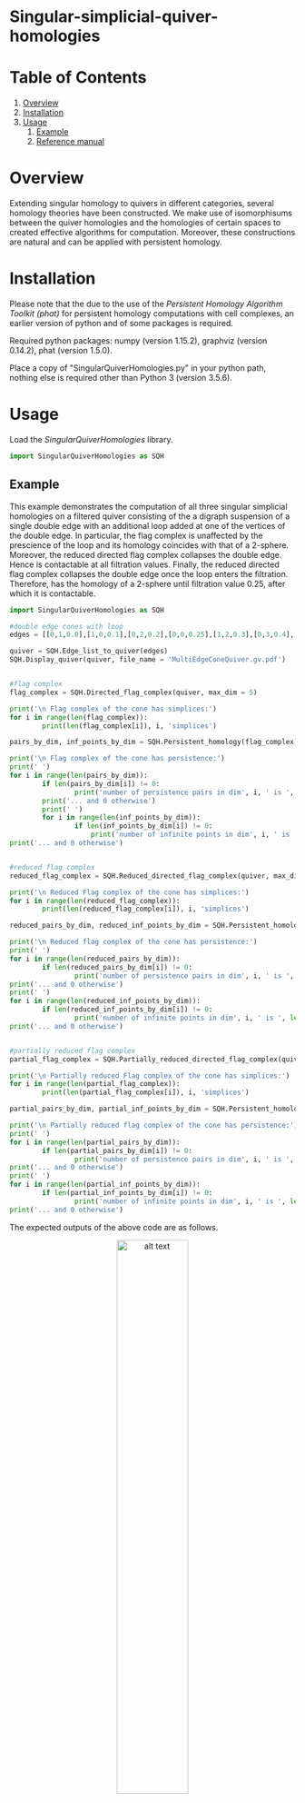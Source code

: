 # Singular-simplicial-quiver-homologies


# Table of Contents

1. [Overview](#Overview)
3. [Installation](#Installation)  
4. [Usage](#Usage)
      1. [Example](#Example)
      3. [Reference manual](#Reference-manual)

# Overview

Extending singular homology to quivers in different categories, several homology theories have been constructed. We make use of isomorphisums between the quiver homologies and the homologies of certain spaces to created effective algorithms for computation.  Moreover, these constructions are natural and can be applied with persistent homology.


# Installation

Please note that the due to the use of the *Persistent Homology Algorithm Toolkit (phat)* for persistent homology computations with cell complexes, an earlier version of python and of some packages is required.

Required python packages: numpy (version 1.15.2), graphviz (version 0.14.2), phat (version 1.5.0).

Place a copy of "SingularQuiverHomologies.py" in your python path, nothing else is required other than Python 3 (version 3.5.6).


# Usage

Load the *SingularQuiverHomologies* library.

```python
import SingularQuiverHomologies as SQH
```


## Example

This example demonstrates the computation of all three singular simplicial homologies on a filtered quiver consisting of the a digraph suspension of a single double edge with an additional loop added at one of the vertices of the double edge. In particular, the flag complex is unaffected by the prescience of the loop and its homology coincides with that of a 2-sphere. Moreover, the reduced directed flag complex collapses the double edge. Hence is contactable at all filtration values. Finally, the reduced directed flag complex collapses the double edge once the loop enters the filtration. Therefore, has the homology of a 2-sphere until filtration value 0.25, after which it is contactable.

```python
import SingularQuiverHomologies as SQH

#double edge cones with loop
edges = [[0,1,0.0],[1,0,0.1],[0,2,0.2],[0,0,0.25],[1,2,0.3],[0,3,0.4],[1,3,0.5]]

quiver = SQH.Edge_list_to_quiver(edges)
SQH.Display_quiver(quiver, file_name = 'MultiEdgeConeQuiver.gv.pdf')


#flag complex
flag_complex = SQH.Directed_flag_complex(quiver, max_dim = 5)

print('\n Flag complex of the cone has simplices:')
for i in range(len(flag_complex)):
        print(len(flag_complex[i]), i, 'simplices')

pairs_by_dim, inf_points_by_dim = SQH.Persistent_homology(flag_complex)

print('\n Flag complex of the cone has persistence:')
print(' ')
for i in range(len(pairs_by_dim)):
        if len(pairs_by_dim[i]) != 0:
                print('number of persistence pairs in dim', i, ' is ', len(pairs_by_dim[i]))
        print('... and 0 otherwise')
        print(' ')
        for i in range(len(inf_points_by_dim)):
                if len(inf_points_by_dim[i]) != 0:
                    print('number of infinite points in dim', i, ' is ', len(inf_points_by_dim[i]))
print('... and 0 otherwise')


#reduced flag complex
reduced_flag_complex = SQH.Reduced_directed_flag_complex(quiver, max_dim = 5)

print('\n Reduced Flag complex of the cone has simplices:')
for i in range(len(reduced_flag_complex)):
        print(len(reduced_flag_complex[i]), i, 'simplices')

reduced_pairs_by_dim, reduced_inf_points_by_dim = SQH.Persistent_homology(reduced_flag_complex)

print('\n Reduced flag complex of the cone has persistence:')
print(' ')
for i in range(len(reduced_pairs_by_dim)):
        if len(reduced_pairs_by_dim[i]) != 0:
                print('number of persistence pairs in dim', i, ' is ', len(reduced_pairs_by_dim[i]))
print('... and 0 otherwise')
print(' ')
for i in range(len(reduced_inf_points_by_dim)):
        if len(reduced_inf_points_by_dim[i]) != 0:
                print('number of infinite points in dim', i, ' is ', len(reduced_inf_points_by_dim[i]))
print('... and 0 otherwise')


#partially reduced flag complex
partial_flag_complex = SQH.Partially_reduced_directed_flag_complex(quiver, max_dim = 5)

print('\n Partially reduced Flag complex of the cone has simplices:')
for i in range(len(partial_flag_complex)):
        print(len(partial_flag_complex[i]), i, 'simplices')

partial_pairs_by_dim, partial_inf_points_by_dim = SQH.Persistent_homology(partial_flag_complex)

print('\n Partially reduced flag complex of the cone has persistence:')
print(' ')
for i in range(len(partial_pairs_by_dim)):
        if len(partial_pairs_by_dim[i]) != 0:
                print('number of persistence pairs in dim', i, ' is ', len(partial_pairs_by_dim[i]))
print('... and 0 otherwise')
print(' ')
for i in range(len(partial_inf_points_by_dim)):
        if len(partial_inf_points_by_dim[i]) != 0:
                print('number of infinite points in dim', i, ' is ', len(partial_inf_points_by_dim[i]))
print('... and 0 otherwise')
```

The expected outputs of the above code are as follows.

<p align="center" name="Euler2">
      <img src="ConeQuiver.png" alt="alt text" width="50%" height="50%">
</p>

<p align="center" name="Euler2">
      <img src="ConeQuiverOutput.png" alt="alt text" width="50%" height="50%">
</p>


## Reference-manual


#### &#x1F539; SingularQuiverHomologies.Directed_flag_complex(quiver, max_dim = 4)

Computes the directed flag complex of a given filtered quiver up to the desired dimension.

|  | Variable | Description |
| ------------ | ------------- | ------------- |
| **Parameters:** | **quiver** | Either a list of filtered quiver edges or a 2-tuple consisting of a list of vertices and a list of edges between vertices. Vertices are assumed to be lists containg a numeric integer values begging at 0 and edges are list of two of these elements. Both vertices and edges contain a filtration value as an additional final entry in the list. |
| | **max_dim** | Non-negative integer indicating the maximum dimension of magnitude boundary matrix to be computed. |
| **Returns:** | | The directed falg complex of the quiver in the form of a delta set. |


#### &#x1F539; SingularQuiverHomologies.Reduced_directed_flag_complex(quiver, max_dim = 4)

Computes the reduced directed flag complex of a given filtered quiver up to the desired dimension.

|  | Variable | Description |
| ------------ | ------------- | ------------- |
| **Parameters:** | **quiver** | Either a list of filtered quiver edges or a 2-tuple consisting of a list of vertices and a list of edges between vertices. Vertices are assumed to be lists containing a numeric integer values begging at 0 and edges are list of two of these elements. Both vertices and edges contain a filtration value as an additional final entry in the list. |
| | **max_dim** | Non-negative integer indicating the maximum dimension of magnitude boundary matrix to be computed. |
| **Returns:** | | The reduced directed falg complex of the quiver in the form of a delta set. |


#### &#x1F539; SingularQuiverHomologies.Partially_reduced_directed_flag_complex(quiver, max_dim = 4)

Computes the partially reduced directed flag complex of a given filtered quiver up to the desired dimension.

|  | Variable | Description |
| ------------ | ------------- | ------------- |
| **Parameters:** | **quiver** | Either a list of filtered quiver edges or a 2-tuple consisting of a list of vertices and a list of edges between vertices. Vertices are assumed to be lists containing a numeric integer values begging at 0 and edges are list of two of these elements. Both vertices and edges contain a filtration value as an additional final entry in the list. |
| | **max_dim** | Non-negative integer indicating the maximum dimension of magnitude boundary matrix to be computed. |
| **Returns:** | | The partially reduced directed falg complex of the quiver in the form of a delta set. |


#### &#x1F539; SingularQuiverHomologies.Persistent_homology(space)

Computes the persistent homology of a given delta set or cell complex using the Persistent Homology Algorithm Toolkit (phat).

|  | Variable | Description |
| ------------ | ------------- | ------------- |
| **Parameters:** | **space** | A delta set or more generally a cell complex. |
| **Returns:** | **pairs_by_dim** | List of lists of persistence pairs of filtration values in each dimension. |
| | **inf_points_by_dim** | List of lists of filtration values in each dimension corresponding to the both times of each finite persistence point. |
